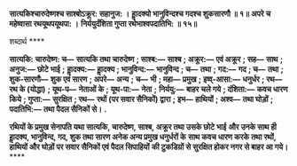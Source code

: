 **सात्यकिश्चारुदेष्णश्च साश्बोऽक्रूर: सहानुज: ।** **हाॢदक्यो भानुविन्दश्च गदश्च शुकसारणौ ॥ १॥** **अपरे च महेष्वासा रथयूथपयूथपा: ।** **निर्ययुर्दंशिता गुप्ता रथेभाश्वपदातिभि: ॥ १५॥** 

शब्दार्थ **** 

**सात्यकि: चारुदेष्ण: च—** **सात्यकि तथा चारुदेष्ण** **; साश्ब:—** **साश्ब** **; अक्रूर:—** **एवं अक्रूर** **; सह—** **साथ** **; अनुज:—** **छोटे भाई** **;** **हाॢदक्य:—** **हाॢदक्य** **; भानुविन्द:—** **भानुविन्द** **; च—** **तथा** **; गद:—** **गद** **; च—** **तथा** **; शुक-सारणौ—** **शुक एवं सारण** **; अपरे—** **अन्य** **; च—** **भी** **; महा—** **प्रमुख** **; इष्व्-आसा:—** **धनुर्धर** **; रथ—** **रथ के (योद्धा)** **; यूथ-प—** **नेताओं के** **; यूथ-पा:—** **नेता** **;** **निर्ययु:—** **बाहर चले गये** **; दंशिता:—** **कवच धारण किये** **; गुप्ता:—** **सुरक्षित** **; रथ—** **रथों (पर सवार सैनिकों) द्वारा** **; इभ—** **हाथियों** **; अश्व—** **तथा घोड़ों** **; पदातिभि:—** **तथा पैदल सैनिकों से।** **.** 

**रथियों के प्रमुख सेनापति यथा सात्यकि, चारुदेष्ण, साश्ब, अक्रूर तथा उसके छोटे भाई** **और उनके साथ ही हाॢदक्य, भानुविन्द, गद, शुक तथा सारण अनेक अन्य प्रमुख धनुर्धरों के** **साथ कवच धारण करके तथा रथों, हाथियों और घोड़ों पर सवार सैनिकों एवं पैदल सिपाहियों** **की टुकडिय़ों से सुरक्षित होकर नगर से बाहर आ गये।** **** 